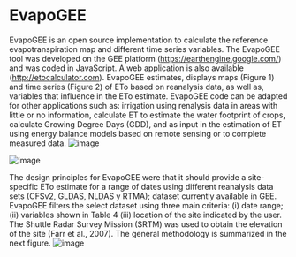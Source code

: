 # EvapoGEE
EvapoGEE is an open source implementation to calculate the reference evapotranspiration map and different time series variables. The EvapoGEE tool was developed on the GEE platform (https://earthengine.google.com/) and was coded in JavaScript.
A web application is also available (http://etocalculator.com).
EvapoGEE estimates, displays maps (Figure 1) and time series (Figure 2) of ETo based on reanalysis data, as well as, variables that influence in the ETo estimate.  EvapoGEE code can be adapted for other applications such as: irrigation using renalysis data in areas with little or no information, calculate ET to estimate the water footprint of crops, calculate Growing Degree Days (GDD), and as input in the estimation of ET using energy balance models based on remote sensing or to complete measured data. 
![image](https://github.com/CenidRaspaRiego/EvapoGEE/assets/107288420/577f165a-c0a1-459a-a5fc-4b6a4e100c3f)

![image](https://github.com/CenidRaspaRiego/EvapoGEE/assets/107288420/a3f28d67-4a9c-4483-8493-af4a676b28a0)

The design principles for EvapoGEE were that it should provide a site-specific ETo estimate for a range of dates using different reanalysis data sets (CFSv2, GLDAS, NLDAS y RTMA); dataset currently available in GEE. EvapoGEE filters the select dataset using three main criteria: (i) date range; (ii) variables shown in Table 4 (iii) location of the site indicated by the user. The Shuttle Radar Survey Mission (SRTM) was used to obtain the elevation of the site (Farr et al., 2007). The general methodology is summarized in the next figure.
![image](https://github.com/CenidRaspaRiego/EvapoGEE/assets/107288420/87eb6ad8-c91d-4fb1-a094-d63305ad19fe)

